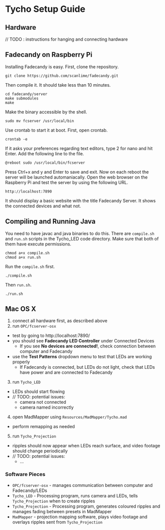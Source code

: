 Tycho Setup Guide
=================

Hardware
--------

// TODO : instructions for hanging and connecting hardware

## Fadecandy on Raspberry Pi 

Installing Fadecandy is easy. First, clone the repository.

```
git clone https://github.com/scanlime/fadecandy.git
```

Then compile it. It should take less than 10 minutes.

```
cd fadecandy/server
make submodules
make
```

Make the binary accessible by the shell.

```
sudo mv fcserver /usr/local/bin
```

Use crontab to start it at boot. First, open crontab.

```
crontab -e
```

If it asks your preferences regarding text editors, type 2 for nano and hit Enter. Add the following line to the file.

```
@reboot sudo /usr/local/bin/fcserver
```

Press Ctrl+x and y and Enter to save and exit. Now on each reboot the server will be launched automaniacally. Open the web browser on the Raspberry Pi and test the server by using the following URL.

```
http://localhost:7890
```

It should display a basic website with the title Fadecandy Server. It shows the connected devices and what not.


## Compiling and Running Java

You need to have javac and java binaries to do this. There are `compile.sh` and `run.sh` scripts in the Tycho_LED code directory. Make sure that both of them have execute permissions.

```
chmod a+x compile.sh
chmod a+x run.sh
```

Run the `compile.sh` first.

```
./compile.sh
```

Then `run.sh`.

```
./run.sh
```


## Mac OS X

1. connect all hardware first, as described above
2. run `OPC/fcserver-osx`
  - test by going to http://localhost:7890/
  - you should see **Fadecandy LED Controller** under Connected Devices
    - If you see **No devices are connected!**, check connection between computer and Fadecandy
  - use the **Test Patterns** dropdown menu to test that LEDs are working properly
    - If Fadecandy is connected, but LEDs do not light, check that LEDs have power and are connected to Fadecandy
3. run `Tycho_LED`
  - LEDs should start flowing
  - // TODO: potential issues:
    - camera not connected
    - camera named incorrectly
4. open MadMapper using `Resources/MadMapper/Tycho.mad`
  - perform remapping as needed
5. run `Tycho_Projection`
  - ripples should now appear when LEDs reach surface, and video footage should change periodically
  - // TODO: potential issues:
    - ...

### Software Pieces

- `OPC/fcserver-osx` - manages communication between computer and Fadecandy/LEDs
- `Tycho_LED` - Processing program, runs camera and LEDs, tells `Tycho_Projection` when to create ripples
- `Tycho_Projection` - Processing program, generates coloured ripples and manages fading between presets in MadMapper
- `MadMapper` - projection mapping software, plays video footage and overlays ripples sent from `Tycho_Projection`
